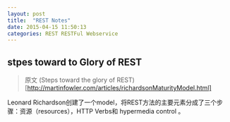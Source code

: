 ```yaml
---
layout: post
title:  "REST Notes"
date: 2015-04-15 11:50:13
categories: REST RESTFul Webservice
---
```


## stpes toward to Glory of REST
> 原文 (Steps toward the glory of  REST)[http://martinfowler.com/articles/richardsonMaturityModel.html]

Leonard Richardson创建了一个model，将REST方法的主要元素分成了三个步骤：资源（resources），HTTP Verbs和 hypermedia control 。



